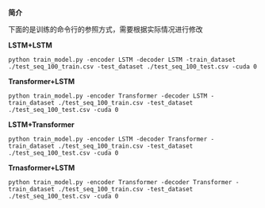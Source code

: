 **简介**

下面的是训练的命令行的参照方式，需要根据实际情况进行修改

**LSTM+LSTM**

~~~
python train_model.py -encoder LSTM -decoder LSTM -train_dataset ./test_seq_100_train.csv -test_dataset ./test_seq_100_test.csv -cuda 0
~~~

**Transformer+LSTM**

~~~
python train_model.py -encoder Transformer -decoder LSTM -train_dataset ./test_seq_100_train.csv -test_dataset ./test_seq_100_test.csv -cuda 0
~~~

**LSTM+Transformer**

~~~
python train_model.py -encoder LSTM -decoder Transformer -train_dataset ./test_seq_100_train.csv -test_dataset ./test_seq_100_test.csv -cuda 0
~~~

**Trnasformer+LSTM**

~~~
python train_model.py -encoder Transformer -decoder Transformer -train_dataset ./test_seq_100_train.csv -test_dataset ./test_seq_100_test.csv -cuda 0
~~~

